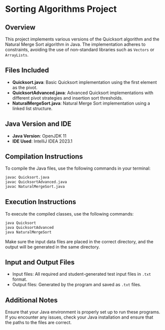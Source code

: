 
# Sorting Algorithms Project

## Overview
This project implements various versions of the Quicksort algorithm and the Natural Merge Sort algorithm in Java. The implementation adheres to constraints, avoiding the use of non-standard libraries such as `Vectors` or `ArrayLists`.

## Files Included
- **Quicksort.java**: Basic Quicksort implementation using the first element as the pivot.
- **QuicksortAdvanced.java**: Advanced Quicksort implementations with different pivot strategies and insertion sort thresholds.
- **NaturalMergeSort.java**: Natural Merge Sort implementation using a linked list structure.

## Java Version and IDE
- **Java Version**: OpenJDK 11
- **IDE Used**: IntelliJ IDEA 2023.1

## Compilation Instructions
To compile the Java files, use the following commands in your terminal:

```bash
javac Quicksort.java
javac QuicksortAdvanced.java
javac NaturalMergeSort.java
```

## Execution Instructions
To execute the compiled classes, use the following commands:

```bash
java Quicksort
java QuicksortAdvanced
java NaturalMergeSort
```

Make sure the input data files are placed in the correct directory, and the output will be generated in the same directory.

## Input and Output Files
- Input files: All required and student-generated test input files in `.txt` format.
- Output files: Generated by the program and saved as `.txt` files.

## Additional Notes
Ensure that your Java environment is properly set up to run these programs. If you encounter any issues, check your Java installation and ensure that the paths to the files are correct.
